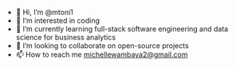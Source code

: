 - 👋 Hi, I’m @mtoni1
- 👀 I’m interested in coding
- 🌱 I’m currently learning full-stack software engineering and data science for business analytics
- 💞️ I’m looking to collaborate on open-source projects
- 📫 How to reach me michellewambaya2@gmail.com

<!---
mtoni1/mtoni1 is a ✨ special ✨ repository because its `README.md` (this file) appears on your GitHub profile.
You can click the Preview link to take a look at your changes.
--->
